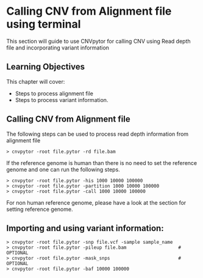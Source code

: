 
# Calling CNV from Alignment file using terminal

This section will guide to use CNVpytor for calling CNV using Read depth file and incorporating variant information



## Learning Objectives

This chapter will cover:  

- Steps to process alignment file
- Steps to process variant information.


## Calling CNV from Alignment file

The following steps can be used to process read depth information from alignment file

```
> cnvpytor -root file.pytor -rd file.bam
```
If the reference genome is human than there is no need to set the reference genome and one can run the following steps.

```
> cnvpytor -root file.pytor -his 1000 10000 100000
> cnvpytor -root file.pytor -partition 1000 10000 100000
> cnvpytor -root file.pytor -call 1000 10000 100000
```
For non human reference genome, please have a look at the section for setting reference genome. 

## Importing and using variant information:


```
> cnvpytor -root file.pytor -snp file.vcf -sample sample_name
> cnvpytor -root file.pytor -pileup file.bam                   # OPTIONAL
> cnvpytor -root file.pytor -mask_snps                         # OPTIONAL 
> cnvpytor -root file.pytor -baf 10000 100000
```

